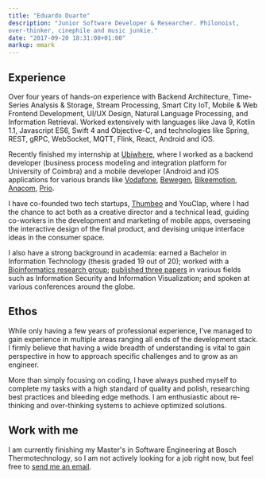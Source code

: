 ```yaml
---
title: "Eduardo Duarte"
description: "Junior Software Developer & Researcher. Philonoist,
over-thinker, cinephile and music junkie."
date: "2017-09-20 18:31:00+01:00"
markup: mmark
---
```


## Experience

Over four years of hands-on experience with Backend Architecture,
Time-Series Analysis & Storage, Stream Processing, Smart City IoT,
Mobile & Web Frontend Development, UI/UX Design, Natural Language
Processing, and Information Retrieval. Worked extensively with
languages like Java 9, Kotlin 1.1, Javascript ES6, Swift 4 and
Objective-C, and technologies like Spring, REST, gRPC, WebSocket,
MQTT, Flink, React, Android and iOS.

Recently finished my internship at
[Ubiwhere](http://www.ubiwhere.com/en/), where I worked as a backend
developer (business process modeling and integration platform for
University of Coimbra) and a mobile developer (Android and iOS
applications for various brands like
[Vodafone](https://parking.vodafone.citibrain.com/),
[Bewegen](https://www.bewegen.pt/about/app/),
[Bikeemotion](http://www.bikeemotion.com/),
[Anacom](http://www.netmede.pt/app),
[Prio](https://app.prioenergy.com/).

I have co-founded two tech startups,
[Thumbeo](http://www.thumbeo.com/en/) and YouClap, where I had the
chance to act both as a creative director and a technical lead,
guiding co-workers in the development and marketing of mobile apps,
overseeing the interactive design of the final product, and devising
unique interface ideas in the consumer space.

I also have a strong background in academia: earned a Bachelor in
Information Technology (thesis graded 19 out of 20); worked with a
[Bioinformatics research group](http://bioinformatics.ua.pt/);
[published three papers](/papers/) in various fields such as
Information Security and Information Visualization; and spoken at
various conferences around the globe.


## Ethos

While only having a few years of professional experience, I've
managed to gain experience in multiple areas ranging all ends of the
development stack. I firmly believe that having a wide breadth of
understanding is vital to gain perspective in how to approach
specific challenges and to grow as an engineer.

More than simply focusing on coding, I have always pushed myself to
complete my tasks with a high standard of quality and polish,
researching best practices and bleeding edge methods. I am
enthusiastic about re-thinking and over-thinking systems to achieve
optimized solutions.


## Work with me

I am currently finishing my Master's in Software Engineering at Bosch
Thermotechnology, so I am not actively looking for a job right now,
but feel free to [send me an email](mailto:hi@edduarte.com).
